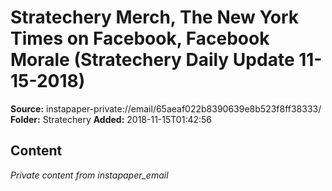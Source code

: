 # Stratechery Merch, The New York Times on Facebook, Facebook Morale (Stratechery Daily Update 11-15-2018)

**Source:** instapaper-private://email/65aeaf022b8390639e8b523f8ff38333/
**Folder:** Stratechery
**Added:** 2018-11-15T01:42:56




## Content
*Private content from instapaper_email*
